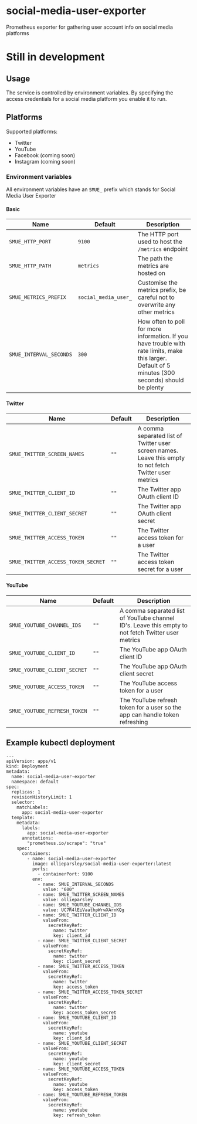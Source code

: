 # social-media-user-exporter
Prometheus exporter for gathering user account info on social media platforms

# Still in development

## Usage

The service is controlled by environment variables. By specifying the access credentials for a social media platform you enable it to run.

## Platforms

Supported platforms:

- Twitter
- YouTube
- Facebook (coming soon)
- Instagram (coming soon)

### Environment variables

All environment variables have an `SMUE_` prefix which stands for Social Media User Exporter
#### Basic

| Name | Default | Description |
|------|---------|-------------|
| `SMUE_HTTP_PORT` | `9100` | The HTTP port used to host the `/metrics` endpoint |
| `SMUE_HTTP_PATH` | `metrics` | The path the metrics are hosted on |
| `SMUE_METRICS_PREFIX` | `social_media_user_` | Customise the metrics prefix, be careful not to overwrite any other metrics |
| `SMUE_INTERVAL_SECONDS` | `300` | How often to poll for more information. If you have trouble with rate limits, make this larger. Default of 5 minutes (300 seconds) should be plenty |

#### Twitter

| Name | Default | Description |
|------|---------|-------------|
| `SMUE_TWITTER_SCREEN_NAMES` | `""` | A comma separated list of Twitter user screen names. Leave this empty to not fetch Twitter user metrics |
| `SMUE_TWITTER_CLIENT_ID` | `""` | The Twitter app OAuth client ID |
| `SMUE_TWITTER_CLIENT_SECRET` | `""` | The Twitter app OAuth client secret |
| `SMUE_TWITTER_ACCESS_TOKEN` | `""` | The Twitter access token for a user |
| `SMUE_TWITTER_ACCESS_TOKEN_SECRET` | `""` | The Twitter access token secret for a user |

#### YouTube

| Name | Default | Description |
|------|---------|-------------|
| `SMUE_YOUTUBE_CHANNEL_IDS` | `""` | A comma separated list of YouTube channel ID's. Leave this empty to not fetch Twitter user metrics |
| `SMUE_YOUTUBE_CLIENT_ID` | `""` | The YouTube app OAuth client ID |
| `SMUE_YOUTUBE_CLIENT_SECRET` | `""` | The YouTube app OAuth client secret |
| `SMUE_YOUTUBE_ACCESS_TOKEN` | `""` | The YouTube access token for a user |
| `SMUE_YOUTUBE_REFRESH_TOKEN` | `""` | The YouTube refresh token for a user so the app can handle token refreshing |


## Example kubectl deployment

```
---
apiVersion: apps/v1
kind: Deployment
metadata:
  name: social-media-user-exporter
  namespace: default
spec:
  replicas: 1
  revisionHistoryLimit: 1
  selector:
    matchLabels:
      app: social-media-user-exporter
  template:
    metadata:
      labels:
        app: social-media-user-exporter
      annotations:
        "prometheus.io/scrape": "true"
    spec:
      containers:
        - name: social-media-user-exporter
          image: ollieparsley/social-media-user-exporter:latest
          ports:
            - containerPort: 9100
          env:
            - name: SMUE_INTERVAL_SECONDS
              value: "600"
            - name: SMUE_TWITTER_SCREEN_NAMES
              value: ollieparsley
            - name: SMUE_YOUTUBE_CHANNEL_IDS
              value: UC7R4lEiVaathpWrwXArnKQg
            - name: SMUE_TWITTER_CLIENT_ID
              valueFrom:
                secretKeyRef:
                  name: twitter
                  key: client_id
            - name: SMUE_TWITTER_CLIENT_SECRET
              valueFrom:
                secretKeyRef:
                  name: twitter
                  key: client_secret
            - name: SMUE_TWITTER_ACCESS_TOKEN
              valueFrom:
                secretKeyRef:
                  name: twitter
                  key: access_token
            - name: SMUE_TWITTER_ACCESS_TOKEN_SECRET
              valueFrom:
                secretKeyRef:
                  name: twitter
                  key: access_token_secret
            - name: SMUE_YOUTUBE_CLIENT_ID
              valueFrom:
                secretKeyRef:
                  name: youtube
                  key: client_id
            - name: SMUE_YOUTUBE_CLIENT_SECRET
              valueFrom:
                secretKeyRef:
                  name: youtube
                  key: client_secret
            - name: SMUE_YOUTUBE_ACCESS_TOKEN
              valueFrom:
                secretKeyRef:
                  name: youtube
                  key: access_token
            - name: SMUE_YOUTUBE_REFRESH_TOKEN
              valueFrom:
                secretKeyRef:
                  name: youtube
                  key: refresh_token

```
